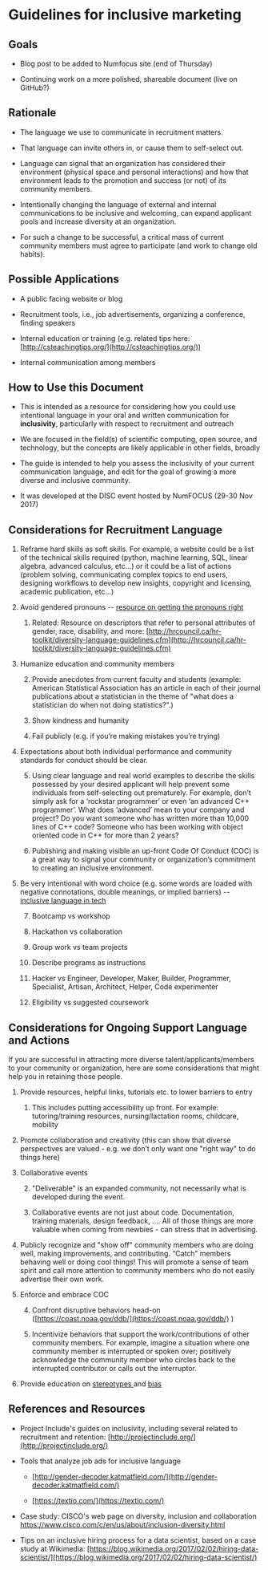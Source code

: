 # Guidelines for inclusive marketing

## Goals

* Blog post to be added to Numfocus site (end of Thursday)

* Continuing work on a more polished, shareable document (live on GitHub?)

## Rationale

* The language we use to communicate in recruitment matters.

* That language can invite others in, or cause them to self-select out.

* Language can signal that an organization has considered their environment (physical space and personal interactions) and how that environment leads to the promotion and success (or not) of its community members.

* Intentionally changing the language of external and internal communications to be inclusive and welcoming, can expand applicant pools and increase diversity at an organization.

* For such a change to be successful, a critical mass of current community members must agree to participate (and work to change old habits). 

## Possible Applications

* A public facing website or blog

* Recruitment tools, i.e., job advertisements, organizing a conference, finding speakers

* Internal education or training (e.g. related tips here: [http://csteachingtips.org/](http://csteachingtips.org/))

* Internal communication among members

## How to Use this Document

* This is intended as a resource for considering how you could use intentional language in your oral and written communication for **inclusivity**, particularly with respect to recruitment and outreach

* We are focused in the field(s) of scientific computing, open source, and technology, but the concepts are likely applicable in other fields, broadly

* The guide is intended to help you assess the inclusivity of your current communication language, and edit for the goal of growing a more diverse and inclusive community.

* It was developed at the DISC event hosted by NumFOCUS (29-30 Nov 2017)

## Considerations for Recruitment Language 

1. Reframe hard skills as soft skills. For example, a website could be a list of the technical skills required (python, machine learning, SQL, linear algebra, advanced calculus, etc…) or it could be a list of actions (problem solving, communicating complex topics to end users, designing workflows to develop new insights, copyright and licensing, academic publication, etc...)

2. Avoid gendered pronouns -- [resource on getting the pronouns right](https://qz.com/926596/how-to-make-your-office-welcoming-to-transgender-and-gender-non-conforming-workers/)

    1. Related: Resource on descriptors that refer to personal attributes of gender, race, disability, and more: [http://hrcouncil.ca/hr-toolkit/diversity-language-guidelines.cfm](http://hrcouncil.ca/hr-toolkit/diversity-language-guidelines.cfm) 

3. Humanize education and community members

    2. Provide anecdotes from current faculty and students (example: American Statistical Association has an article in each of their journal publications about a statistician in the theme of "what does a statistician do when not doing statistics?".) 

    3. Show kindness and humanity

    4. Fail publicly (e.g. if you’re making mistakes you’re trying)

4. Expectations about both individual performance and community standards for conduct should be clear.

    5. Using clear language and real world examples to describe the skills possessed by your desired applicant will help prevent some individuals from self-selecting out prematurely. For example, don’t simply ask for a ‘rockstar programmer’ or even ‘an advanced C++ programmer’. What does ‘advanced’ mean to your company and project? Do you want someone who has written more than 10,000 lines of C++ code? Someone who has been working with object oriented code in C++ for more than 2 years? 

    6. Publishing and making visible an up-front Code Of Conduct (COC) is a great way to signal your community or organization’s commitment to creating an inclusive environment.

5. Be very intentional with word choice (e.g. some words are loaded with negative connotations, double meanings, or implied barriers) -- [inclusive language in tech](https://open.buffer.com/inclusive-language-tech/) 

    7. Bootcamp vs workshop

    8. Hackathon vs collaboration

    9. Group work vs team projects

    10. Describe programs as instructions

    11. Hacker vs Engineer, Developer, Maker, Builder, Programmer, Specialist, Artisan, Architect, Helper, Code experimenter

    12. Eligibility vs suggested coursework

## Considerations for Ongoing Support Language and Actions

If you are successful in attracting more diverse talent/applicants/members to your community or organization, here are some considerations that might help you in retaining those people. 

1. Provide resources, helpful links, tutorials etc. to lower barriers to entry

    1. This includes putting accessibility up front. For example: tutoring/training resources, nursing/lactation rooms, childcare, mobility

2. Promote collaboration and creativity (this can show that diverse perspectives are valued - e.g. we don’t only want one "right way" to do things here)

3. Collaborative events

    2. "Deliverable" is an expanded community, not necessarily what is developed during the event.

    3. Collaborative events are not just about code.  Documentation, training materials, design feedback, ….  All of those things are more valuable when coming from newbies - can stress that in advertising.

4. Publicly recognize and "show off" community members who are doing well, making improvements, and contributing. “Catch” members behaving well or doing cool things! This will promote a sense of team spirit and call more attention to community members who do not easily advertise their own work.

5. Enforce and embrace COC

    4. Confront disruptive behaviors head-on ([https://coast.noaa.gov/ddb/](https://coast.noaa.gov/ddb/) )

    5. Incentivize behaviors that support the work/contributions of other community members. For example, imagine a situation where one community member is interrupted or spoken over; positively acknowledge the community member who circles back to the interrupted contributor or calls out the interruptor. 

6. Provide education on [stereotypes ](https://depts.washington.edu/sibl/sapna-cheryan/) and [bias ](https://medium.com/inclusion-insights/unconscious-bias-faqs-b6f3ab58deb4)

## References and Resources

* Project Include's guides on inclusivity, including several related to recruitment and retention: [http://projectinclude.org/](http://projectinclude.org/) 

* Tools that analyze job ads for inclusive language

    *  [http://gender-decoder.katmatfield.com/](http://gender-decoder.katmatfield.com/) 

    *  [https://textio.com/](https://textio.com/)

* Case study: CISCO's web page on diversity, inclusion and collaboration https://www.cisco.com/c/en/us/about/inclusion-diversity.html 

* Tips on an inclusive hiring process for a data scientist, based on a case study at Wikimedia:  [https://blog.wikimedia.org/2017/02/02/hiring-data-scientist/](https://blog.wikimedia.org/2017/02/02/hiring-data-scientist/)

